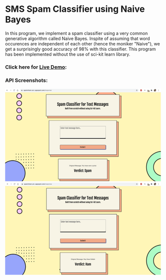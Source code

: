 # SMS Spam Classifier using Naive Bayes

In this program, we implement a spam classifier using a very common generative algorithm called Naive Bayes. Inspite of assuming that word occurences are independent of each other (hence the moniker "Naive"), we get a surprisingly good accuracy of 98% with this classifier. This program has been implemented without the use of sci-kit learn library. 

### Click here for [Live Demo](https://spamclassifier.ketkiambekar.com/):


### API Screenshots:

![Screenshot1](/images/screenshot1.png)
![Screenshot2](/images/screenshot2.png)




